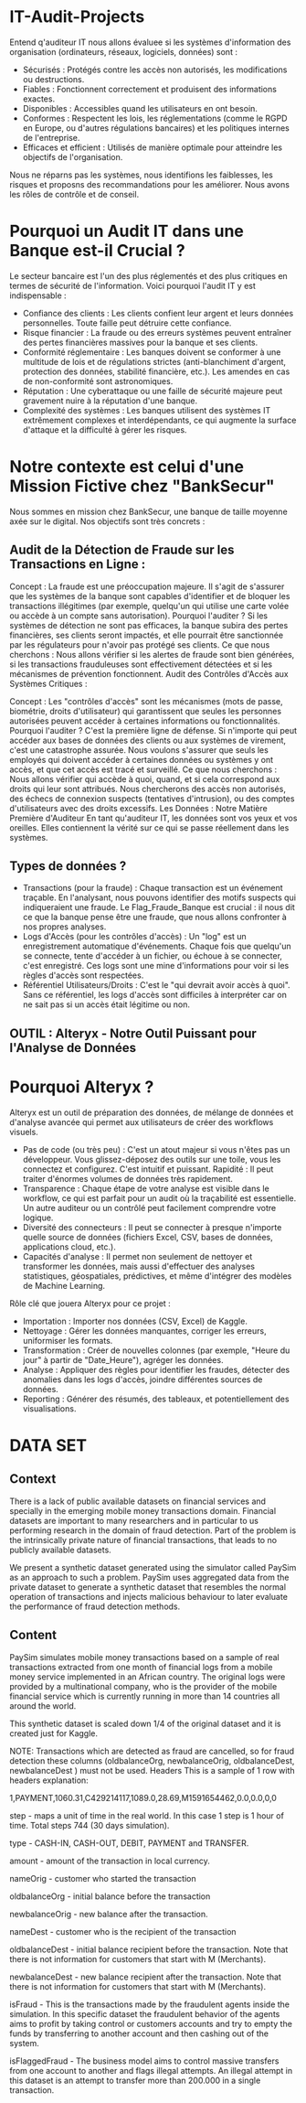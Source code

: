 # IT-Audit-Projects

Entend q'auditeur IT nous allons évaluee si les systèmes d'information des organisation (ordinateurs, réseaux, logiciels, données) sont :

- Sécurisés : Protégés contre les accès non autorisés, les modifications ou destructions.
- Fiables : Fonctionnent correctement et produisent des informations exactes.
- Disponibles : Accessibles quand les utilisateurs en ont besoin.
- Conformes : Respectent les lois, les réglementations (comme le RGPD en Europe, ou d'autres régulations bancaires) et les politiques internes de l'entreprise.
- Efficaces et efficient : Utilisés de manière optimale pour atteindre les objectifs de l'organisation.

Nous ne réparns pas les systèmes, nous identifions les faiblesses, les risques et proposns des recommandations pour les améliorer. Nous avons les rôles de contrôle et de conseil.

# Pourquoi un Audit IT dans une Banque est-il Crucial ?
Le secteur bancaire est l'un des plus réglementés et des plus critiques en termes de sécurité de l'information. Voici pourquoi l'audit IT y est indispensable :

- Confiance des clients : Les clients confient leur argent et leurs données personnelles. Toute faille peut détruire cette confiance.
- Risque financier : La fraude ou des erreurs systèmes peuvent entraîner des pertes financières massives pour la banque et ses clients.
- Conformité réglementaire : Les banques doivent se conformer à une multitude de lois et de régulations strictes (anti-blanchiment d'argent, protection des données, stabilité financière, etc.). Les amendes en cas de non-conformité sont astronomiques.
- Réputation : Une cyberattaque ou une faille de sécurité majeure peut gravement nuire à la réputation d'une banque.
- Complexité des systèmes : Les banques utilisent des systèmes IT extrêmement complexes et interdépendants, ce qui augmente la surface d'attaque et la difficulté à gérer les risques.

# Notre contexte est celui d'une Mission Fictive chez "BankSecur"
Nous sommes en mission chez BankSecur, une banque de taille moyenne axée sur le digital. Nos objectifs sont très concrets :

## Audit de la Détection de Fraude sur les Transactions en Ligne :

Concept : La fraude est une préoccupation majeure. Il s'agit de s'assurer que les systèmes de la banque sont capables d'identifier et de bloquer les transactions illégitimes (par exemple, quelqu'un qui utilise une carte volée ou accède à un compte sans autorisation).
Pourquoi l'auditer ? Si les systèmes de détection ne sont pas efficaces, la banque subira des pertes financières, ses clients seront impactés, et elle pourrait être sanctionnée par les régulateurs pour n'avoir pas protégé ses clients.
Ce que nous cherchons : Nous allons vérifier si les alertes de fraude sont bien générées, si les transactions frauduleuses sont effectivement détectées et si les mécanismes de prévention fonctionnent.
Audit des Contrôles d'Accès aux Systèmes Critiques :

Concept : Les "contrôles d'accès" sont les mécanismes (mots de passe, biométrie, droits d'utilisateur) qui garantissent que seules les personnes autorisées peuvent accéder à certaines informations ou fonctionnalités.
Pourquoi l'auditer ? C'est la première ligne de défense. Si n'importe qui peut accéder aux bases de données des clients ou aux systèmes de virement, c'est une catastrophe assurée. Nous voulons s'assurer que seuls les employés qui doivent accéder à certaines données ou systèmes y ont accès, et que cet accès est tracé et surveillé.
Ce que nous cherchons : Nous allons vérifier qui accède à quoi, quand, et si cela correspond aux droits qui leur sont attribués. Nous chercherons des accès non autorisés, des échecs de connexion suspects (tentatives d'intrusion), ou des comptes d'utilisateurs avec des droits excessifs.
Les Données : Notre Matière Première d'Auditeur
En tant qu'auditeur IT, les données sont vos yeux et vos oreilles. Elles contiennent la vérité sur ce qui se passe réellement dans les systèmes.

## Types de données ?
- Transactions (pour la fraude) : Chaque transaction est un événement traçable. En l'analysant, nous pouvons identifier des motifs suspects qui indiqueraient une fraude. Le Flag_Fraude_Banque est crucial : il nous dit ce que la banque pense être une fraude, que nous allons confronter à nos propres analyses.
- Logs d'Accès (pour les contrôles d'accès) : Un "log" est un enregistrement automatique d'événements. Chaque fois que quelqu'un se connecte, tente d'accéder à un fichier, ou échoue à se connecter, c'est enregistré. Ces logs sont une mine d'informations pour voir si les règles d'accès sont respectées.
- Référentiel Utilisateurs/Droits : C'est le "qui devrait avoir accès à quoi". Sans ce référentiel, les logs d'accès sont difficiles à interpréter car on ne sait pas si un accès était légitime ou non.


## OUTIL : Alteryx - Notre Outil Puissant pour l'Analyse de Données

# Pourquoi Alteryx ?
Alteryx est un outil de préparation des données, de mélange de données et d'analyse avancée qui permet aux utilisateurs de créer des workflows visuels.

- Pas de code (ou très peu) : C'est un atout majeur si vous n'êtes pas un développeur. Vous glissez-déposez des outils sur une toile, vous les connectez et configurez. C'est intuitif et puissant.
Rapidité : Il peut traiter d'énormes volumes de données très rapidement.
- Transparence : Chaque étape de votre analyse est visible dans le workflow, ce qui est parfait pour un audit où la traçabilité est essentielle. Un autre auditeur ou un contrôlé peut facilement comprendre votre logique.
- Diversité des connecteurs : Il peut se connecter à presque n'importe quelle source de données (fichiers Excel, CSV, bases de données, applications cloud, etc.).
- Capacités d'analyse : Il permet non seulement de nettoyer et transformer les données, mais aussi d'effectuer des analyses statistiques, géospatiales, prédictives, et même d'intégrer des modèles de Machine Learning.

Rôle clé que jouera Alteryx pour ce projet : 
- Importation : Importer nos données (CSV, Excel) de Kaggle.
- Nettoyage : Gérer les données manquantes, corriger les erreurs, uniformiser les formats.
- Transformation : Créer de nouvelles colonnes (par exemple, "Heure du jour" à partir de "Date_Heure"), agréger les données.
- Analyse : Appliquer des règles pour identifier les fraudes, détecter des anomalies dans les logs d'accès, joindre différentes sources de données.
- Reporting : Générer des résumés, des tableaux, et potentiellement des visualisations.

# DATA SET
## Context
There is a lack of public available datasets on financial services and specially in the emerging mobile money transactions domain. Financial datasets are important to many researchers and in particular to us performing research in the domain of fraud detection. Part of the problem is the intrinsically private nature of financial transactions, that leads to no publicly available datasets.

We present a synthetic dataset generated using the simulator called PaySim as an approach to such a problem. PaySim uses aggregated data from the private dataset to generate a synthetic dataset that resembles the normal operation of transactions and injects malicious behaviour to later evaluate the performance of fraud detection methods.

## Content
PaySim simulates mobile money transactions based on a sample of real transactions extracted from one month of financial logs from a mobile money service implemented in an African country. The original logs were provided by a multinational company, who is the provider of the mobile financial service which is currently running in more than 14 countries all around the world.

This synthetic dataset is scaled down 1/4 of the original dataset and it is created just for Kaggle.

NOTE: Transactions which are detected as fraud are cancelled, so for fraud detection these columns (oldbalanceOrg, newbalanceOrig, oldbalanceDest, newbalanceDest ) must not be used.
Headers
This is a sample of 1 row with headers explanation:

1,PAYMENT,1060.31,C429214117,1089.0,28.69,M1591654462,0.0,0.0,0,0

step - maps a unit of time in the real world. In this case 1 step is 1 hour of time. Total steps 744 (30 days simulation).

type - CASH-IN, CASH-OUT, DEBIT, PAYMENT and TRANSFER.

amount -
amount of the transaction in local currency.

nameOrig - customer who started the transaction

oldbalanceOrg - initial balance before the transaction

newbalanceOrig - new balance after the transaction.

nameDest - customer who is the recipient of the transaction

oldbalanceDest - initial balance recipient before the transaction. Note that there is not information for customers that start with M (Merchants).

newbalanceDest - new balance recipient after the transaction. Note that there is not information for customers that start with M (Merchants).

isFraud - This is the transactions made by the fraudulent agents inside the simulation. In this specific dataset the fraudulent behavior of the agents aims to profit by taking control or customers accounts and try to empty the funds by transferring to another account and then cashing out of the system.

isFlaggedFraud - The business model aims to control massive transfers from one account to another and flags illegal attempts. An illegal attempt in this dataset is an attempt to transfer more than 200.000 in a single transaction.
